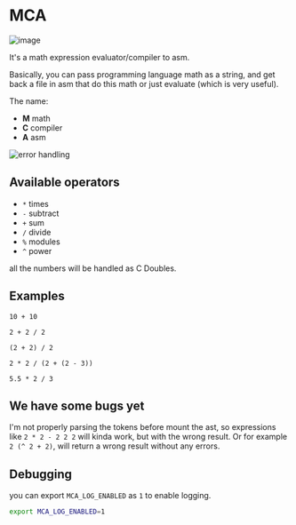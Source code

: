 # MCA

![image](https://github.com/user-attachments/assets/50a4b7c1-8b11-4aa6-acfd-3a368a365f54)

It's a math expression evaluator/compiler to asm.

Basically, you can pass programming language math as a string, and get back a file in asm that do this math or just evaluate (which is very useful).

The name:

- **M** math
- **C** compiler
- **A** asm

![error handling](https://github.com/user-attachments/assets/5d7906aa-09e9-4c29-a8b4-b8422a441b7c "error handling")

## Available operators

- `*` times
- `-` subtract
- `+` sum
- `/` divide
- `%` modules
- `^` power

all the numbers will be handled as C Doubles.

## Examples

```
10 + 10
```

```
2 + 2 / 2
```

```
(2 + 2) / 2
```

```
2 * 2 / (2 + (2 - 3))
```

```
5.5 * 2 / 3
```

## We have some bugs yet

I'm not properly parsing the tokens before mount the ast, so expressions like `2 * 2 - 2 2 2` will kinda work, but with the wrong result.
Or for example `2 (^ 2 + 2)`, will return a wrong result without any errors.

## Debugging

you can export `MCA_LOG_ENABLED` as `1` to enable logging.

```bash
export MCA_LOG_ENABLED=1
```
